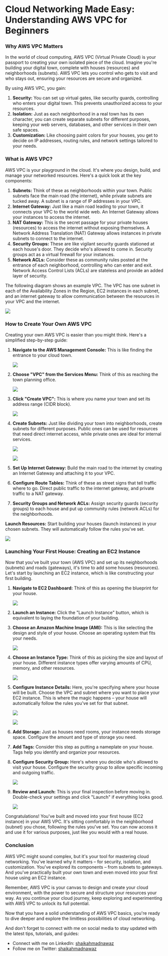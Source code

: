 # Cloud Networking Made Easy: Understanding AWS VPC for Beginners

### **Why AWS VPC Matters**

In the world of cloud computing, AWS VPC (Virtual Private Cloud) is your passport to creating your own isolated piece of the cloud. Imagine you're building your digital town, complete with houses (resources) and neighborhoods (subnets). AWS VPC lets you control who gets to visit and who stays out, ensuring your resources are secure and organized.

By using AWS VPC, you gain:

1. **Security:** You can set up virtual gates, like security guards, controlling who enters your digital town. This prevents unauthorized access to your resources.
2. **Isolation:** Just as each neighborhood in a real town has its own character, you can create separate subnets for different purposes, keeping your web servers, databases, and other services in their own safe spaces.
3. **Customization:** Like choosing paint colors for your houses, you get to decide on IP addresses, routing rules, and network settings tailored to your needs.

### **What is AWS VPC?**

AWS VPC is your playground in the cloud. It's where you design, build, and manage your networked resources. Here's a quick look at the key components:

1. **Subnets:** Think of these as neighborhoods within your town. Public subnets face the main road (the internet), while private subnets are tucked away. A subnet is a range of IP addresses in your VPC.
2. **Internet Gateway:** Just like a main road leading to your town, it connects your VPC to the world wide web. An Internet Gateway allows your instances to access the internet.
3. **NAT Gateway:** This is the secret passage for your private houses (resources) to access the internet without exposing themselves. A Network Address Translation (NAT) Gateway allows instances in private subnets to connect to the internet.
4. **Security Groups:** These are like vigilant security guards stationed at each house's door. They decide who's allowed to come in. Security groups act as a virtual firewall for your instances.
5. **Network ACLs:** Consider these as community rules posted at the entrance of each neighborhood, controlling who can enter and exit. Network Access Control Lists (ACLs) are stateless and provide an added layer of security.

The following diagram shows an example VPC. The VPC has one subnet in each of the Availability Zones in the Region, EC2 instances in each subnet, and an internet gateway to allow communication between the resources in your VPC and the internet.

![](https://cdn.hashnode.com/res/hashnode/image/upload/v1691249237537/84d8a151-2e5b-49c1-ac0d-7ebe37d0b0dc.png)

### **How to Create Your Own AWS VPC**

Creating your own AWS VPC is easier than you might think. Here's a simplified step-by-step guide:

1. **Navigate to the AWS Management Console:** This is like finding the entrance to your cloud town.

   ![](https://cdn.hashnode.com/res/hashnode/image/upload/v1691234058020/1500a408-cb7d-49e4-a730-fa3fecbdc8b5.png)

2. **Choose "VPC" from the Services Menu:** Think of this as reaching the town planning office.

   ![](https://cdn.hashnode.com/res/hashnode/image/upload/v1691234104107/3e0993bb-a33f-4235-8c58-6d723dba1169.png)

3. **Click "Create VPC":** This is where you name your town and set its address range (CIDR block).

   ![](https://cdn.hashnode.com/res/hashnode/image/upload/v1691247862662/899d76c7-9004-4453-9fa1-1e8e8aef8480.png)

4. **Create Subnets:** Just like dividing your town into neighborhoods, create subnets for different purposes. Public ones can be used for resources that need direct internet access, while private ones are ideal for internal services.

   ![](https://cdn.hashnode.com/res/hashnode/image/upload/v1691248249353/0d8d4e12-49d1-4cab-8d46-b30f7629a1cb.png)

   ![](https://cdn.hashnode.com/res/hashnode/image/upload/v1691248338677/3ac99c4f-4698-4f5e-bd78-d60d0506fc64.png)

5. **Set Up Internet Gateway:** Build the main road to the internet by creating an Internet Gateway and attaching it to your VPC.
6. **Configure Route Tables:** Think of these as street signs that tell traffic where to go. Direct public traffic to the internet gateway, and private traffic to a NAT gateway.
7. **Security Groups and Network ACLs:** Assign security guards (security groups) to each house and put up community rules (network ACLs) for the neighborhoods.

**Launch Resources:** Start building your houses (launch instances) in your chosen subnets. They will automatically follow the rules you've set.

![](https://cdn.hashnode.com/res/hashnode/image/upload/v1691259285597/d4ab05f0-8e01-4b0e-81d4-83c10093e23d.png)

### **Launching Your First House: Creating an EC2 Instance**

Now that you've built your town (AWS VPC) and set up its neighborhoods (subnets) and roads (gateways), it's time to add some houses (resources). Let's start by launching an EC2 instance, which is like constructing your first building.

1. **Navigate to EC2 Dashboard:** Think of this as opening the blueprint for your house.

   ![](https://cdn.hashnode.com/res/hashnode/image/upload/v1691259763756/d11a8408-0741-40b5-ae37-e44e4b60bef2.png)

2. **Launch an Instance:** Click the "Launch Instance" button, which is equivalent to laying the foundation of your building.
3. **Choose an Amazon Machine Image (AMI):** This is like selecting the design and style of your house. Choose an operating system that fits your needs.

   ![](https://cdn.hashnode.com/res/hashnode/image/upload/v1691259844162/42fdd05f-d4c2-4d69-90fb-dd3f7f70292b.png)

4. **Choose an Instance Type:** Think of this as picking the size and layout of your house. Different instance types offer varying amounts of CPU, memory, and other resources.

   ![](https://cdn.hashnode.com/res/hashnode/image/upload/v1691259878797/65b96f7f-2173-4669-ab63-ebeeb97919aa.png)

5. **Configure Instance Details:** Here, you're specifying where your house will be built. Choose the VPC and subnet where you want to place your EC2 instance. This is where the magic happens – your house will automatically follow the rules you've set for that subnet.

   ![](https://cdn.hashnode.com/res/hashnode/image/upload/v1691259986806/55b6950c-9111-4158-8ea2-6a99ff41b327.png)

   ![](https://cdn.hashnode.com/res/hashnode/image/upload/v1691260011405/ac2e18f3-e9c0-4bfd-aac6-1e39796123c4.png)

6. **Add Storage:** Just as houses need rooms, your instance needs storage space. Configure the amount and type of storage you need.
7. **Add Tags:** Consider this step as putting a nameplate on your house. Tags help you identify and organize your resources.
8. **Configure Security Group:** Here's where you decide who's allowed to visit your house. Configure the security group to allow specific incoming and outgoing traffic.

   ![](https://cdn.hashnode.com/res/hashnode/image/upload/v1691260077495/a7cdc5ce-ea0a-4ba0-a7cd-54ad52b96314.png)

9. **Review and Launch:** This is your final inspection before moving in. Double-check your settings and click "Launch" if everything looks good.

   ![](https://cdn.hashnode.com/res/hashnode/image/upload/v1691260188400/744a5a76-6b1a-4598-bde9-4cd729159752.png)

Congratulations! You've built and moved into your first house (EC2 instance) in your AWS VPC. It's sitting comfortably in the neighborhood (subnet) you chose, following the rules you've set. You can now access it and use it for various purposes, just like you would with a real house.

### **Conclusion**

AWS VPC might sound complex, but it's your tool for mastering cloud networking. You've learned why it matters – for security, isolation, and customization. You've explored its components – from subnets to gateways. And you've practically built your own town and even moved into your first house using an EC2 instance.

Remember, AWS VPC is your canvas to design and create your cloud environment, with the power to secure and structure your resources your way. As you continue your cloud journey, keep exploring and experimenting with AWS VPC to unlock its full potential.

Now that you have a solid understanding of AWS VPC basics, you're ready to dive deeper and explore the limitless possibilities of cloud networking.

And don't forget to connect with me on social media to stay updated with the latest tips, tutorials, and guides:

- Connect with me on LinkedIn: [shaikahmadnawaz](https://www.linkedin.com/in/shaikahmadnawaz)
- Follow me on Twitter: [shaikahmadnawaz](https://twitter.com/shaikahmadnawaz)
